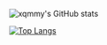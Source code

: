 <!--
**xqmmy/xqmmy** is a ✨ _special_ ✨ repository because its `README.md` (this file) appears on your GitHub profile.

Here are some ideas to get you started:

- 🔭 I’m currently working on ...
- 🌱 I’m currently learning ...
- 👯 I’m looking to collaborate on ...
- 🤔 I’m looking for help with ...
- 💬 Ask me about ...
- 📫 How to reach me: ...
- 😄 Pronouns: ...
- ⚡ Fun fact: ...
-->
<!-- [![Anurag's GitHub stats](https://github-readme-stats.vercel.app/api?username=xqmmy)](https://github.com/anuraghazra/github-readme-stats) -->
<!-- ![xqmmy's GitHub stats](https://github-readme-stats.vercel.app/api?username=xqmmy&count_private=true) -->
![xqmmy's GitHub stats](https://github-readme-stats.vercel.app/api?username=xqmmy&hide=contribs,prs)

<!-- [![Top Langs](https://github-readme-stats.vercel.app/api/top-langs/?username=xqmmy)](https://github.com/anuraghazra/github-readme-stats) -->
[![Top Langs](https://github-readme-stats.vercel.app/api/top-langs/?username=anuraghazra&hide=javascript,html,TypeScript,CSS,GLSL,Rust)](https://github.com/anuraghazra/github-readme-stats)
<!--![Anurag's github stats](https://github-readme-stats.vercel.app/api?username=xqmmy&show_icons=true&theme=radical)-->

